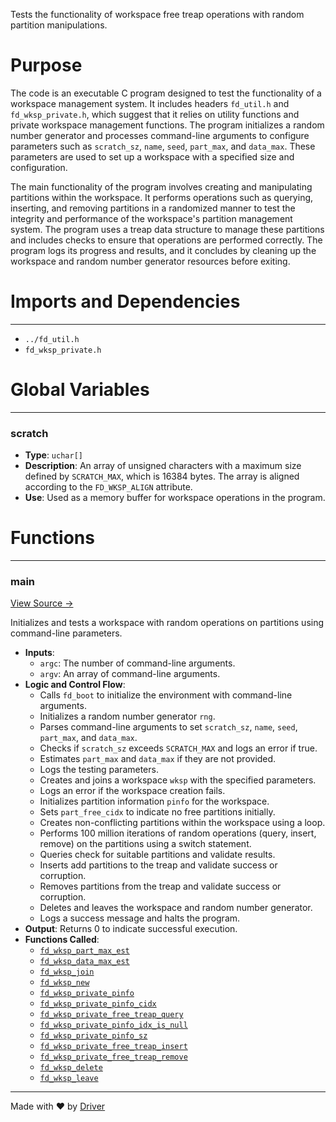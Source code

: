 <!--------------------------------------------------------------------------------->
<!-- IMPORTANT: This file is auto-generated by Driver (https://driver.ai). -------->
<!-- Manual edits may be overwritten on future commits. --------------------------->
<!--------------------------------------------------------------------------------->

Tests the functionality of workspace free treap operations with random partition manipulations.

# Purpose
The code is an executable C program designed to test the functionality of a workspace management system. It includes headers `fd_util.h` and `fd_wksp_private.h`, which suggest that it relies on utility functions and private workspace management functions. The program initializes a random number generator and processes command-line arguments to configure parameters such as `scratch_sz`, `name`, `seed`, `part_max`, and `data_max`. These parameters are used to set up a workspace with a specified size and configuration.

The main functionality of the program involves creating and manipulating partitions within the workspace. It performs operations such as querying, inserting, and removing partitions in a randomized manner to test the integrity and performance of the workspace's partition management system. The program uses a treap data structure to manage these partitions and includes checks to ensure that operations are performed correctly. The program logs its progress and results, and it concludes by cleaning up the workspace and random number generator resources before exiting.
# Imports and Dependencies

---
- `../fd_util.h`
- `fd_wksp_private.h`


# Global Variables

---
### scratch
- **Type**: ``uchar[]``
- **Description**: An array of unsigned characters with a maximum size defined by `SCRATCH_MAX`, which is 16384 bytes. The array is aligned according to the `FD_WKSP_ALIGN` attribute.
- **Use**: Used as a memory buffer for workspace operations in the program.


# Functions

---
### main<!-- {{#callable:main}} -->
[View Source →](<../../../../../src/util/wksp/test_wksp_free_treap.c#L6>)

Initializes and tests a workspace with random operations on partitions using command-line parameters.
- **Inputs**:
    - `argc`: The number of command-line arguments.
    - `argv`: An array of command-line arguments.
- **Logic and Control Flow**:
    - Calls `fd_boot` to initialize the environment with command-line arguments.
    - Initializes a random number generator `rng`.
    - Parses command-line arguments to set `scratch_sz`, `name`, `seed`, `part_max`, and `data_max`.
    - Checks if `scratch_sz` exceeds `SCRATCH_MAX` and logs an error if true.
    - Estimates `part_max` and `data_max` if they are not provided.
    - Logs the testing parameters.
    - Creates and joins a workspace `wksp` with the specified parameters.
    - Logs an error if the workspace creation fails.
    - Initializes partition information `pinfo` for the workspace.
    - Sets `part_free_cidx` to indicate no free partitions initially.
    - Creates non-conflicting partitions within the workspace using a loop.
    - Performs 100 million iterations of random operations (query, insert, remove) on the partitions using a switch statement.
    - Queries check for suitable partitions and validate results.
    - Inserts add partitions to the treap and validate success or corruption.
    - Removes partitions from the treap and validate success or corruption.
    - Deletes and leaves the workspace and random number generator.
    - Logs a success message and halts the program.
- **Output**: Returns 0 to indicate successful execution.
- **Functions Called**:
    - [`fd_wksp_part_max_est`](<fd_wksp_admin.c.md#fd_wksp_part_max_est>)
    - [`fd_wksp_data_max_est`](<fd_wksp_admin.c.md#fd_wksp_data_max_est>)
    - [`fd_wksp_join`](<fd_wksp_admin.c.md#fd_wksp_join>)
    - [`fd_wksp_new`](<fd_wksp_admin.c.md#fd_wksp_new>)
    - [`fd_wksp_private_pinfo`](<fd_wksp_private.h.md#fd_wksp_private_pinfo>)
    - [`fd_wksp_private_pinfo_cidx`](<fd_wksp_private.h.md#fd_wksp_private_pinfo_cidx>)
    - [`fd_wksp_private_free_treap_query`](<fd_wksp_free_treap.c.md#fd_wksp_private_free_treap_query>)
    - [`fd_wksp_private_pinfo_idx_is_null`](<fd_wksp_private.h.md#fd_wksp_private_pinfo_idx_is_null>)
    - [`fd_wksp_private_pinfo_sz`](<fd_wksp_private.h.md#fd_wksp_private_pinfo_sz>)
    - [`fd_wksp_private_free_treap_insert`](<fd_wksp_free_treap.c.md#fd_wksp_private_free_treap_insert>)
    - [`fd_wksp_private_free_treap_remove`](<fd_wksp_free_treap.c.md#fd_wksp_private_free_treap_remove>)
    - [`fd_wksp_delete`](<fd_wksp_admin.c.md#fd_wksp_delete>)
    - [`fd_wksp_leave`](<fd_wksp_admin.c.md#fd_wksp_leave>)



---
Made with ❤️ by [Driver](https://www.driver.ai/)